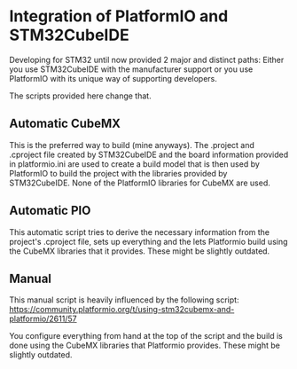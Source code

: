# Integration of PlatformIO and STM32CubeIDE

Developing for STM32 until now provided 2 major and distinct paths: Either you use STM32CubeIDE with the manufacturer support or you use PlatformIO with its unique way of supporting developers.

The scripts provided here change that. 

## Automatic CubeMX

This is the preferred way to build (mine anyways). The .project and .cproject file created by STM32CubeIDE and the board information provided in platformio.ini are used to create a build model that is then used by PlatformIO to build the project with the libraries provided by STM32CubeIDE. None of the PlatformIO libraries for CubeMX are used.

## Automatic PIO

This automatic script tries to derive the necessary information from the project's .cproject file, sets up everything and the lets Platformio build using the CubeMX libraries that it provides. These might be slightly outdated.

## Manual

This manual script is heavily influenced by the following script: https://community.platformio.org/t/using-stm32cubemx-and-platformio/2611/57

You configure everything from hand at the top of the script and the build is done using the CubeMX libraries that Platformio provides. These might be slightly outdated.
